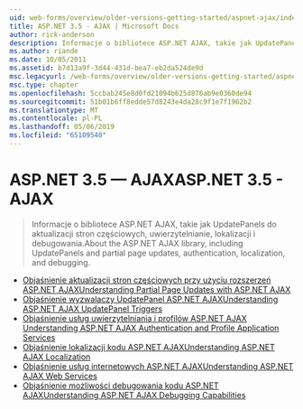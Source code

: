 ```yaml
---
uid: web-forms/overview/older-versions-getting-started/aspnet-ajax/index
title: ASP.NET 3.5 - AJAX | Microsoft Docs
author: rick-anderson
description: Informacje o bibliotece ASP.NET AJAX, takie jak UpdatePanels do aktualizacji stron częściowych, uwierzytelnianie, lokalizacji i debugowania.
ms.author: riande
ms.date: 10/05/2011
ms.assetid: b7d13a9f-3d44-431d-bea7-eb2da524de9d
msc.legacyurl: /web-forms/overview/older-versions-getting-started/aspnet-ajax
msc.type: chapter
ms.openlocfilehash: 5ccbab245e8d0fd21094b625d876ab9e0360de94
ms.sourcegitcommit: 51b01b6ff8edde57d8243e4da28c9f1e7f1962b2
ms.translationtype: MT
ms.contentlocale: pl-PL
ms.lasthandoff: 05/06/2019
ms.locfileid: "65109540"
---
```

# <a name="aspnet-35---ajax"></a><span data-ttu-id="c6cbe-103">ASP.NET 3.5 — AJAX</span><span class="sxs-lookup"><span data-stu-id="c6cbe-103">ASP.NET 3.5 - AJAX</span></span>

> <span data-ttu-id="c6cbe-104">Informacje o bibliotece ASP.NET AJAX, takie jak UpdatePanels do aktualizacji stron częściowych, uwierzytelnianie, lokalizacji i debugowania.</span><span class="sxs-lookup"><span data-stu-id="c6cbe-104">About the ASP.NET AJAX library, including UpdatePanels and partial page updates, authentication, localization, and debugging.</span></span>

- [<span data-ttu-id="c6cbe-105">Objaśnienie aktualizacji stron częściowych przy użyciu rozszerzeń ASP.NET AJAX</span><span class="sxs-lookup"><span data-stu-id="c6cbe-105">Understanding Partial Page Updates with ASP.NET AJAX</span></span>](understanding-partial-page-updates-with-asp-net-ajax.md)
- [<span data-ttu-id="c6cbe-106">Objaśnienie wyzwalaczy UpdatePanel ASP.NET AJAX</span><span class="sxs-lookup"><span data-stu-id="c6cbe-106">Understanding ASP.NET AJAX UpdatePanel Triggers</span></span>](understanding-asp-net-ajax-updatepanel-triggers.md)
- [<span data-ttu-id="c6cbe-107">Objaśnienie usług uwierzytelniania i profilów ASP.NET AJAX </span><span class="sxs-lookup"><span data-stu-id="c6cbe-107">Understanding ASP.NET AJAX Authentication and Profile Application Services</span></span>](understanding-asp-net-ajax-authentication-and-profile-application-services.md)
- [<span data-ttu-id="c6cbe-108">Objaśnienie lokalizacji kodu ASP.NET AJAX</span><span class="sxs-lookup"><span data-stu-id="c6cbe-108">Understanding ASP.NET AJAX Localization</span></span>](understanding-asp-net-ajax-localization.md)
- [<span data-ttu-id="c6cbe-109">Objaśnienie usług internetowych ASP.NET AJAX</span><span class="sxs-lookup"><span data-stu-id="c6cbe-109">Understanding ASP.NET AJAX Web Services</span></span>](understanding-asp-net-ajax-web-services.md)
- [<span data-ttu-id="c6cbe-110">Objaśnienie możliwości debugowania kodu ASP.NET AJAX</span><span class="sxs-lookup"><span data-stu-id="c6cbe-110">Understanding ASP.NET AJAX Debugging Capabilities</span></span>](understanding-asp-net-ajax-debugging-capabilities.md)
